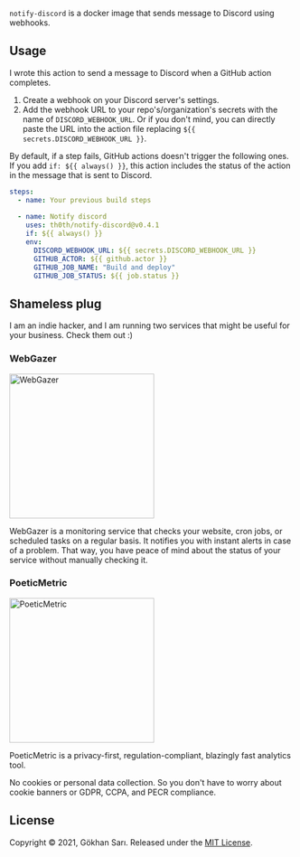 `notify-discord` is a docker image that sends message to Discord using webhooks.

## Usage

I wrote this action to send a message to Discord when a GitHub action completes.

1. Create a webhook on your Discord server's settings.
1. Add the webhook URL to your repo's/organization's secrets with the name of `DISCORD_WEBHOOK_URL`. Or if you don't mind, you can directly paste the URL into the action file replacing `${{ secrets.DISCORD_WEBHOOK_URL }}`. 

By default, if a step fails, GitHub actions doesn't trigger the following ones. If you add `if: ${{ always() }}`, this action includes the status of the action in the message that is sent to Discord. 

```yaml
steps:
  - name: Your previous build steps
    
  - name: Notify discord
    uses: th0th/notify-discord@v0.4.1
    if: ${{ always() }}
    env:
      DISCORD_WEBHOOK_URL: ${{ secrets.DISCORD_WEBHOOK_URL }}
      GITHUB_ACTOR: ${{ github.actor }}
      GITHUB_JOB_NAME: "Build and deploy"
      GITHUB_JOB_STATUS: ${{ job.status }}
```

## Shameless plug

I am an indie hacker, and I am running two services that might be useful for your business. Check them out :)

### WebGazer

[<img alt="WebGazer" src="https://user-images.githubusercontent.com/698079/162474223-f7e819c4-4421-4715-b8a2-819583550036.png" width="256" />](https://www.webgazer.io/?utm_source=github&utm_campaign=postgres-s3-backup-readme)

WebGazer is a monitoring service that checks your website, cron jobs, or scheduled tasks on a regular basis. It notifies
you with instant alerts in case of a problem. That way, you have peace of mind about the status of your service without
manually checking it.

### PoeticMetric

[<img alt="PoeticMetric" src="https://user-images.githubusercontent.com/698079/162474946-7c4565ba-5097-4a42-8821-d087e6f56a5d.png" width="256" />](https://www.poeticmetric.com/?utm_source=github&utm_campaign=postgres-s3-backup-readme)

PoeticMetric is a privacy-first, regulation-compliant, blazingly fast analytics tool.

No cookies or personal data collection. So you don't have to worry about cookie banners or GDPR, CCPA, and PECR compliance.

## License

Copyright © 2021, Gökhan Sarı. Released under the [MIT License](LICENSE).
